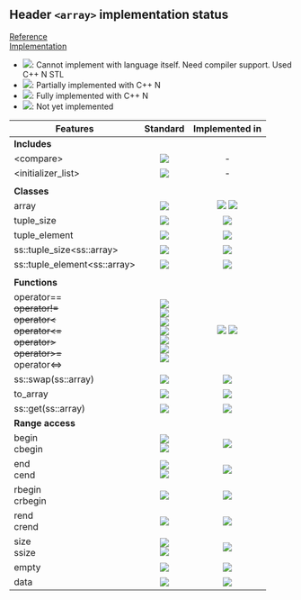 ## Header `<array>` implementation status

[Reference](https://en.cppreference.com/w/cpp/header/array)  
[Implementation](../ss/include/ss/array.h)

* ![](https://img.shields.io/badge/C%2B%2B-N-red): Cannot implement with language itself. Need compiler support. Used C++ N STL
* ![](https://img.shields.io/badge/C%2B%2B-N-blue): Partially implemented with C++ N
* ![](https://img.shields.io/badge/C%2B%2B-N-green): Fully implemented with C++ N
* ![][notyet]: Not yet implemented

| Features                                     | Standard             | Implemented in                    |
|----------------------------------------------|:--------------------:|:---------------------------------:|
| **Includes**                                 |                      |                                   |
| \<compare>                                   | ![][cpp20]           | -                                 |
| \<initializer_list>                          | ![][cpp11]           | -                                 |
|                                              |                      |                                   |
| **Classes**                                  |                      |                                   |
| array                                        | ![][cpp11]           | ![][cpp11] ![][cpppt20]           |
| tuple_size                                   | ![][cpp11]           | ![][cpp11]                        |
| tuple_element                                | ![][cpp11]           | ![][cpp11]                        |
| ss::tuple_size\<ss::array>                   | ![][cpp11]           | ![][cpp11]                        |
| ss::tuple_element\<ss::array>                | ![][cpp11]           | ![][cpp11]                        |
|                                              |                      |                                   |
| **Functions**                                |                      |                                   |
| operator== <br/>~~operator!=~~ <br/>~~operator\<~~ <br/>~~operator\<=~~ <br/>~~operator>~~ <br/>~~operator>=~~ <br/>operator\<=> | ![][cpp11] <br/>![][cpp11] <br/>![][cpp11] <br/>![][cpp11] <br/>![][cpp11] <br/>![][cpp11] <br/>![][cpp20] | ![][cpp11] ![][notyet] |
| ss::swap(ss::array)                          | ![][cpp11]           | ![][cpp11]                        |
| to_array                                     | ![][cpp20]           | ![][cpp11]                        |
| ss::get(ss::array)                           | ![][cpp11]           | ![][cpp11]                        |
| **Range access**                             |                      |                                   |
| begin <br/>cbegin                            | ![][cpp11] <br/>![][cpp14] | ![][cpp11]                  |
| end <br/>cend                                | ![][cpp11] <br/>![][cpp14] | ![][cpp11]                  |
| rbegin <br/>crbegin                          | ![][cpp14]           | ![][cpp11]                        |
| rend <br/>crend                              | ![][cpp14]           | ![][cpp11]                        |
| size <br/>ssize                              | ![][cpp17] <br/>![][cpp20] | ![][cpp11]                  |
| empty                                        | ![][cpp17]           | ![][cpp11]                        |
| data                                         | ![][cpp17]           | ![][cpp11]                        |


<!--
	C++11: 10	| 10
	C++14: 4	| 4
	C++17: 3	| 3
	C++20: 4	| 2

	Total: 21	| 19-->

[notyet]: https://img.shields.io/badge/Not_yet-orange
[removed]: https://img.shields.io/badge/Removed-red

[cppno11]: https://img.shields.io/badge/C%2B%2B-11-red
[cppno14]: https://img.shields.io/badge/C%2B%2B-14-red
[cppno17]: https://img.shields.io/badge/C%2B%2B-17-red
[cppno20]: https://img.shields.io/badge/C%2B%2B-20-red
[cppno23]: https://img.shields.io/badge/C%2B%2B-23-red

[cpppt11]: https://img.shields.io/badge/C%2B%2B-11-blue
[cpppt14]: https://img.shields.io/badge/C%2B%2B-14-blue
[cpppt17]: https://img.shields.io/badge/C%2B%2B-17-blue
[cpppt20]: https://img.shields.io/badge/C%2B%2B-20-blue
[cpppt23]: https://img.shields.io/badge/C%2B%2B-23-blue

[cpp11]: https://img.shields.io/badge/C%2B%2B-11-green
[cpp14]: https://img.shields.io/badge/C%2B%2B-14-green
[cpp17]: https://img.shields.io/badge/C%2B%2B-17-green
[cpp20]: https://img.shields.io/badge/C%2B%2B-20-green
[cpp23]: https://img.shields.io/badge/C%2B%2B-23-green
